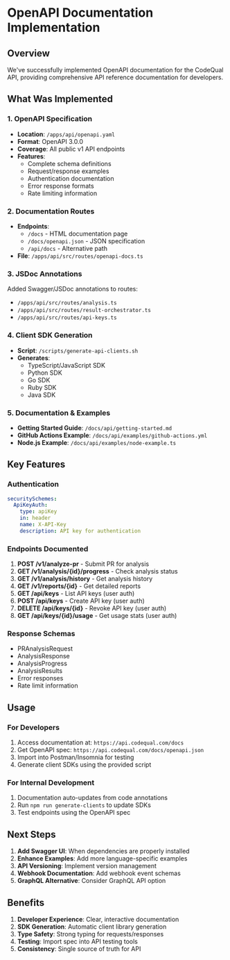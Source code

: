 # OpenAPI Documentation Implementation

## Overview

We've successfully implemented OpenAPI documentation for the CodeQual API, providing comprehensive API reference documentation for developers.

## What Was Implemented

### 1. OpenAPI Specification
- **Location**: `/apps/api/openapi.yaml`
- **Format**: OpenAPI 3.0.0
- **Coverage**: All public v1 API endpoints
- **Features**:
  - Complete schema definitions
  - Request/response examples
  - Authentication documentation
  - Error response formats
  - Rate limiting information

### 2. Documentation Routes
- **Endpoints**:
  - `/docs` - HTML documentation page
  - `/docs/openapi.json` - JSON specification
  - `/api/docs` - Alternative path
- **File**: `/apps/api/src/routes/openapi-docs.ts`

### 3. JSDoc Annotations
Added Swagger/JSDoc annotations to routes:
- `/apps/api/src/routes/analysis.ts`
- `/apps/api/src/routes/result-orchestrator.ts`
- `/apps/api/src/routes/api-keys.ts`

### 4. Client SDK Generation
- **Script**: `/scripts/generate-api-clients.sh`
- **Generates**:
  - TypeScript/JavaScript SDK
  - Python SDK
  - Go SDK
  - Ruby SDK
  - Java SDK

### 5. Documentation & Examples
- **Getting Started Guide**: `/docs/api/getting-started.md`
- **GitHub Actions Example**: `/docs/api/examples/github-actions.yml`
- **Node.js Example**: `/docs/api/examples/node-example.ts`

## Key Features

### Authentication
```yaml
securitySchemes:
  ApiKeyAuth:
    type: apiKey
    in: header
    name: X-API-Key
    description: API key for authentication
```

### Endpoints Documented
1. **POST /v1/analyze-pr** - Submit PR for analysis
2. **GET /v1/analysis/{id}/progress** - Check analysis status
3. **GET /v1/analysis/history** - Get analysis history
4. **GET /v1/reports/{id}** - Get detailed reports
5. **GET /api/keys** - List API keys (user auth)
6. **POST /api/keys** - Create API key (user auth)
7. **DELETE /api/keys/{id}** - Revoke API key (user auth)
8. **GET /api/keys/{id}/usage** - Get usage stats (user auth)

### Response Schemas
- PRAnalysisRequest
- AnalysisResponse
- AnalysisProgress
- AnalysisResults
- Error responses
- Rate limit information

## Usage

### For Developers
1. Access documentation at: `https://api.codequal.com/docs`
2. Get OpenAPI spec: `https://api.codequal.com/docs/openapi.json`
3. Import into Postman/Insomnia for testing
4. Generate client SDKs using the provided script

### For Internal Development
1. Documentation auto-updates from code annotations
2. Run `npm run generate-clients` to update SDKs
3. Test endpoints using the OpenAPI spec

## Next Steps

1. **Add Swagger UI**: When dependencies are properly installed
2. **Enhance Examples**: Add more language-specific examples
3. **API Versioning**: Implement version management
4. **Webhook Documentation**: Add webhook event schemas
5. **GraphQL Alternative**: Consider GraphQL API option

## Benefits

1. **Developer Experience**: Clear, interactive documentation
2. **SDK Generation**: Automatic client library generation
3. **Type Safety**: Strong typing for requests/responses
4. **Testing**: Import spec into API testing tools
5. **Consistency**: Single source of truth for API